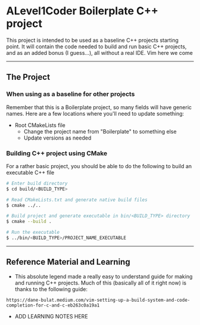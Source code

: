 # ALevel1Coder Boilerplate C++ project

This project is intended to be used as a baseline C++ projects starting point.
It will contain the code needed to build and run basic C++ projects, and as an
added bonus (I guess...), all without a real IDE. Vim here we come

---

## The Project

### When using as a baseline for other projects

Remember that this is a Boilerplate project, so many fields will have generic names.
Here are a few locations where you'll need to update something:

- Root CMakeLists file
  - Change the project name from "Boilerplate" to something else
  - Update versions as needed

### Building C++ project using CMake

For a rather basic project, you should be able to do the following to build an
executable C++ file

```Bash
# Enter build directory
$ cd build/<BUILD_TYPE>

# Read CMakeLists.txt and generate native build files
$ cmake ../..

# Build project and generate executable in bin/<BUILD_TYPE> directory
$ cmake --build .

# Run the executable
$ ../bin/<BUILD_TYPE>/PROJECT_NAME_EXECUTABLE

```

---

## Reference Material and Learning

- This absolute legend made a really easy to understand guide for making and
running C++ projects. Much of this (basically all of it right now)
is thanks to the following guide:

`
https://dane-bulat.medium.com/vim-setting-up-a-build-system-and-code-completion-for-c-and-c-eb263c0a19a1
`

- ADD LEARNING NOTES HERE
